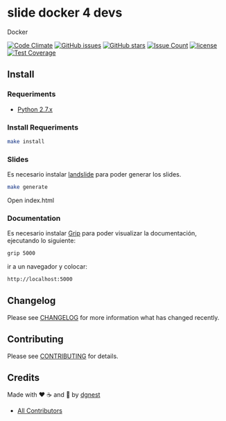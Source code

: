 # slide docker 4 devs

Docker

[![Code Climate](https://codeclimate.com/github/luismayta/slide-docker4devs/badges/gpa.svg)](https://codeclimate.com/github/luismayta/slide-docker4devs)
[![GitHub issues](https://img.shields.io/github/issues/luismayta/slide-docker4devs.svg)](https://github.com/luismayta/slide-docker4devs/issues)
[![GitHub stars](https://img.shields.io/github/stars/luismayta/slide-docker4devs.svg)](https://github.com/luismayta/slide-docker4devs)
[![Issue Count](https://codeclimate.com/github/luismayta/slide-docker4devs/badges/issue_count.svg)](https://codeclimate.com/github/luismayta/slide-docker4devs)
[![license](https://img.shields.io/github/license/mashape/apistatus.svg?style=flat-square)](LICENSE)
[![Test Coverage](https://codeclimate.com/github/luismayta/slide-docker4devs/badges/coverage.svg)](https://codeclimate.com/github/luismayta/slide-docker4devs/coverage)

## Install

### Requeriments

* [Python 2.7.x](http://python.org/download/)

### Install Requeriments

```bash
make install
```

### Slides

Es necesario instalar [landslide](https://github.com/adamzap/landslide) para poder generar los slides.

```bash
make generate
```

Open index.html

### Documentation

Es necesario instalar [Grip](https://github.com/joeyespo/grip) para poder visualizar la documentación, ejecutando lo siguiente:

```bash
grip 5000
```

ir a un navegador y colocar:

```bash
http://localhost:5000
```

## Changelog

Please see [CHANGELOG](CHANGELOG.md) for more information what has changed recently.

## Contributing

Please see [CONTRIBUTING](CONTRIBUTING.md) for details.

## Credits

Made with :heart: :coffee: and :pizza: by [dgnest][link-company]

- [All Contributors][link-contributors]

[link-company]: https://github.com/dgnest
[link-contributors]: AUTHORS